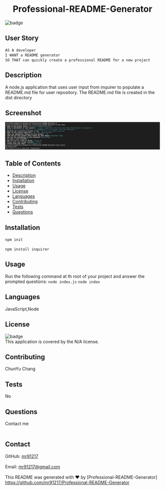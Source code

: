 
<h1 align="center">Professional-README-Generator </h1>
 
![badge](https://img.shields.io/badge/license-N/A-brightgreen)<br />
## User Story
  
```
AS A developer
I WANT a README generator
SO THAT can quickly create a professional README for a new project 
```

## Description
  A node.js application that uses user input from inquirer to populate a README.md file for user repository. The README.md file is created in the dist directory 
## Screenshot
![DeWoody README Generator](./src/ScreenShot-readme-generator.png)
## Table of Contents
- [Description](#description)
- [Installation](#installation)
- [Usage](#usage)
- [License](#license)
- [Languages](#languages)
- [Contributing](#contributing)
- [Tests](#tests)
- [Questions](#questions)
## Installation
  `npm init`
  
  `npm install inquirer`
## Usage
  Run the following command at th root of your project and answer the prompted questions:
  `node index.js`
  `node index`
## Languages
  JavaScript,Node
## License
![badge](https://img.shields.io/badge/license-N/A-brightgreen)
<br />
This application is covered by the N/A license. 
## Contributing
  ChunYu Chang
## Tests
 No
## Questions
 Contact me<br />
<br />
## Contact
GitHub: [mr91217](https://github.com/mr91217)<br />
<br />
Email: mr91217@gmail.com<br />
<br />
This README was generated with ❤️ by [Professional-README-Generator]
https://github.com/mr91217/Professional-README-Generator
   